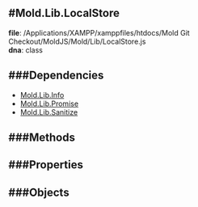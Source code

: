 
#Mold.Lib.LocalStore
---------------------------------------

__file__: /Applications/XAMPP/xamppfiles/htdocs/Mold Git Checkout/MoldJS/Mold/Lib/LocalStore.js  
__dna__: class  


	






###Dependencies
--------------

* [Mold.Lib.Info](../../Mold/Lib/Info.md) 
* [Mold.Lib.Promise](../../Mold/Lib/Promise.md) 
* [Mold.Lib.Sanitize](../../Mold/Lib/Sanitize.md) 



   
###Methods
--------------
 

 
  
###Properties
-------------


 

###Objects
------------



		
